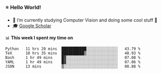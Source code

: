 ### ⭐️ Hello World!

<!--
**hologerry/hologerry** is a ✨ _special_ ✨ repository because its `README.md` (this file) appears on your GitHub profile.

Here are some ideas to get you started:

- 🔭 I’m currently working and studying on Computer Vision
- 🌱 I’m currently learning at Peking University
- 💬 Ask me about 
- 📫 How to reach me: E-mail
- 😄 Pronouns: he/his
- ⚡ Fun fact: Music is the Power
-->


- 🔭 I’m currently studying Computer Vision and doing some cool stuff 🤖
- 🎓 [Google Scholar](https://scholar.google.com/citations?user=3ykqW9wAAAAJ&hl=en)


📊 **This week I spent my time on**

<!--START_SECTION:waka-->
```text
Python   11 hrs 20 mins  ███████████░░░░░░░░░░░░░░   43.79 % 
TeX      10 hrs 35 mins  ██████████▒░░░░░░░░░░░░░░   40.93 % 
Bash     1 hr 49 mins    █▓░░░░░░░░░░░░░░░░░░░░░░░   07.08 % 
YAML     1 hr 49 mins    █▓░░░░░░░░░░░░░░░░░░░░░░░   07.06 % 
JSON     13 mins         ▒░░░░░░░░░░░░░░░░░░░░░░░░   00.88 % 
```
<!--END_SECTION:waka-->
